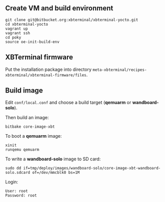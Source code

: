 ## Create VM and build environment

```
git clone git@bitbucket.org:xbterminal/xbterminal-yocto.git
cd xbterminal-yocto
vagrant up
vagrant ssh
cd poky
source oe-init-build-env
```

## XBTerminal firmware

Put the installation package into directory `meta-xbterminal/recipes-xbterminal/xbterminal-firmware/files`.

## Build image

Edit `conf/local.conf` and choose a build target (**qemuarm** or **wandboard-solo**).

Then build an image:

```
bitbake core-image-xbt
```

To boot a **qemuarm** image:

```
xinit
runqemu qemuarm
```

To write a **wandboard-solo** image to SD card:

```
sudo dd if=tmp/deploy/images/wandboard-solo/core-image-xbt-wandboard-solo.sdcard of=/dev/mmcblk0 bs=1M
```

Login:

```
User: root  
Password: root
```
